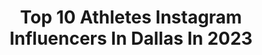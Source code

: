 ---
title: Top 10 Athletes Instagram Influencers In Dallas In 2023
description: >-
  Find top athletes Instagram influencers in Dallas in 2023. Most popular hashtags: #dallas #fitness #athlete.
platform: Instagram
hits: 69
text_top: Discover the best Instagram profiles on inBeat.
text_bottom: Our database holds 69 Instagram influencers like this in Dallas, United States for you to contact.
profiles:
  - username: "crashbanogu"
    fullname: >-
      Ben Banogu
    bio: >-
      DE Indianapolis Colts Business Inquiries: cjlaboy@teamwass.com @nike athlete Dallas, TX || TCU 🏈🐸 ||
    location: "United States"
    followers: 13206
    engagement: 974
    commentsToLikes: 0.023773
    id: ck0tuu9748oww0i19oo733104
    verified: true
    hashtags: "#victorymonday, #lemmetakethatoffyahandsbuddy, #crashcourse, #ad"
  - username: "sarahannlopez"
    fullname: >-
      Sarah Ann
    bio: >-
      @shellshockcbd 🇺🇸 ☀️🧘🏽‍♀️ code: sarah - #fitmom 👧🏽👶🏽 WBFF 💎💜 @dynastytraining
    location: "United States"
    followers: 10719
    engagement: 321
    commentsToLikes: 0.057214
    id: ckaora7c3mdx50i7835wzj7ot
    verified: false
    hashtags: "#personalgrowth, #fitmom, #grow, #texas"
  - username: "jaydenpollard16"
    fullname: >-
      Jayden Pollard
    bio: >-
      5-year-old-gymnast @rolandp90x and @stephanie_pollard’s daughter! Haleigh@os-agency.co
    location: "United States"
    followers: 218799
    engagement: 760
    commentsToLikes: 0.014376
    id: ckaotru7mx7x00i78546iehap
    verified: false
    hashtags: "#cheer, #gymnastics, #gymnast, #woga"
  - username: "edwincerrillo"
    fullname: >-
      
    bio: >-
      FC Dallas // Nike Athlete // #wvo
    location: "United States"
    followers: 5501
    engagement: 1732
    commentsToLikes: 0.021482
    id: ck5ciq8idt5eq0i1172golwh8
    verified: true
    hashtags: "#wvo, #texasderby"
  - username: "dallasmccarver"
    fullname: >-
      Dallas "Big Country" McCarver
    bio: >-
      Face and athlete of @redcon1official Dallas10 = 10%
    location: "United States"
    followers: 400739
    engagement: 577
    commentsToLikes: 0.034951
    id: ck0w16zz1huzl0i19d8rkk2cv
    verified: false
    hashtags: "#bigcountry, #dragonslair, #outgrowyourego, #campjansen"
  - username: "lawrencepgivens"
    fullname: >-
      Lawrence P Givens
    bio: >-
      #BlackPhotographer Published #Editorial #Campaign #Ad #CreativeDirector #Photographer #Fashion #Beauty #Luxury 📍#Miami #NYC #LA #CHI #Global DM us
    location: "United States"
    followers: 23349
    engagement: 126
    commentsToLikes: 0.067156
    id: ck14igqfffbfl0i19q94nls3q
    verified: false
    hashtags: "#bridalfashionweek, #miami, #photographer, #abs"
  - username: "houseofultimate"
    fullname: >-
      Ultimate Frisbee
    bio: >-
      Making Ultimate mainstream❤️ Send Submissions to the Dms💜 - @goodboysultimate is OUT!!
    location: "United States"
    followers: 23126
    engagement: 980
    commentsToLikes: 0.009707
    id: ckaowgrmq8v8e0i789hk8sagr
    verified: false
    hashtags: ""
  - username: "jarrah_floyde"
    fullname: >-
      Jarrah Floyde
    bio: >-
      Made in Australia ♻️ DALLAS📍🌴 Athlete 🏈🔒
    location: "United States"
    followers: 14206
    engagement: 584
    commentsToLikes: 0.021697
    id: ck6ui0lxyccua0j712l7meki0
    verified: false
    hashtags: "#beenwaitingallyearforthis, #mentalstrong, #projectdumptruck, #backtobuisness"
  - username: "breezylu"
    fullname: >-
      Bree'Anna Lucero
    bio: >-
      Strengthened by Christ ✨See the beauty of this world through my eyes✨ Adventure🌴Fitness💪Luna🐾 Athlete- @mansports 20% (BREEZY) Dallas, TX
    location: "United States"
    followers: 6972
    engagement: 604
    commentsToLikes: 0.033339
    id: ck5cd522rijuy0i112xkqmg3l
    verified: false
    hashtags: ""
  - username: "aditwirls"
    fullname: >-
      Adaline Bebo
    bio: >-
      All my Glory to God • Baton Twirling World Champion • CMMOA • Baylor Neuro ‘19 • #BeBold Dallas, TX @nymmg
    location: "United States"
    followers: 13768
    engagement: 728
    commentsToLikes: 0.020020
    id: ck0twuvnigufi0i19qpn5l5zt
    verified: false
    hashtags: "#dancer, #dallas, #dallastexas, #performingarts"
---